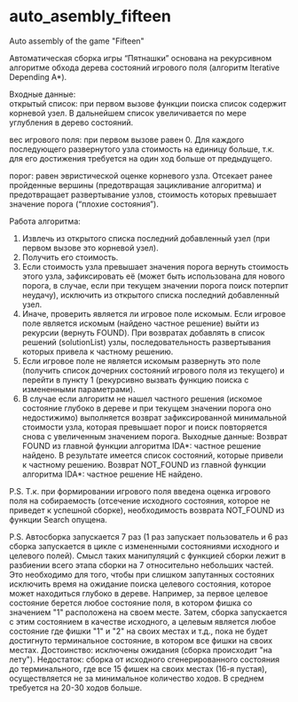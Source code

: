# auto_asembly_fifteen
Auto assembly of the game "Fifteen"

Автоматическая сборка игры “Пятнашки” основана на рекурсивном алгоритме обхода дерева состояний игрового поля (алгоритм Iterative Depending A*). 

Входные данные:   
  открытый список: при первом вызове функции поиска список содержит корневой узел. В дальнейшем список увеличивается по мере углубления в дерево состояний. 

  вес игрового поля: при первом вызове равен 0. Для каждого последующего развернутого узла стоимость на единицу больше, т.к. для его достижения требуется на один ход больше от предыдущего.

  порог: равен эвристической оценке корневого узла. Отсекает ранее пройденные вершины (предотвращая зацикливание алгоритма) и предотвращает развертывание узлов, стоимость которых превышает значение порога (“плохие состояния”).  

Работа алгоритма:
1.	Извлечь из открытого списка последний добавленный узел (при первом вызове это корневой узел). 
2.	Получить его стоимость. 
3.	Если стоимость узла превышает значения порога вернуть стоимость этого узла, зафиксировать её (может быть использована для нового порога, в случае, если при текущем значении порога поиск потерпит неудачу), исключить из открытого списка последний добавленный узел. 
4.	Иначе, проверить является ли игровое поле искомым. Если игровое поле является искомым (найдено частное решение) выйти из рекурсии (вернуть FOUND). При возвратах добавлять в список решений (solutionList) узлы, последовательность развертывания которых привела к частному решению.
5.	Если игровое поле не является искомым развернуть это поле (получить список дочерних состояний игрового поля из текущего) и перейти в пункту 1 (рекурсивно вызвать функцию поиска с измененными параметрами).
6.	В случае если алгоритм не нашел частного решения (искомое состояние глубоко в дереве и при текущем значении порога оно недостижимо) выполняется возврат зафиксированной минимальной стоимости узла, которая превышает порог и поиск повторяется снова с увеличенным значением порога.
  Выходные данные:
Возврат FOUND из главной функции алгоритма IDA*: частное решение найдено. В результате имеется список состояний, которые привели к частному решению.
Возврат NOT_FOUND из главной функции алгоритма IDA*: частное решение НЕ найдено. 

P.S. Т.к. при формировании игрового поля введена оценка игрового поля на собираемость (отсечение исходного состояния, которое не приведет к успешной сборке), необходимость возврата NOT_FOUND из функции Search опущена.

P.S. Автосборка запускается 7 раз (1 раз запускает пользователь и 6 раз сборка запускается в цикле с измененными  состояниями исходного и целевого полей). Смысл таких манипуляций с функцией сборки лежит в разбиении всего этапа сборки на 7 относительно небольших частей. Это необходимо для того, чтобы при слишком запутанных состояних исключить время на ожидание поиска целевого состояния, которое может находиться глубоко в дереве. Например, за первое целевое состояние берется любое состояние поля, в котором фишка со значением "1" расположена на своем месте. Затем, сборка запускается с этим состоянием в качестве исходного, а целевым является любое состояние где фишки "1" и "2" на своих местах и т.д., пока не будет достигнуто терминальное состояние, в котором все фишки на своих местах.
Достоинство: исключены ожидания (сборка происходит "на лету").
Недостаток: сборка от исходного сгенерированного состояния до терминального, где все 15 фишек на своих местах (16-я пустая), осуществляется не за минимальное количество ходов. В среднем требуется на 20-30 ходов больше.
